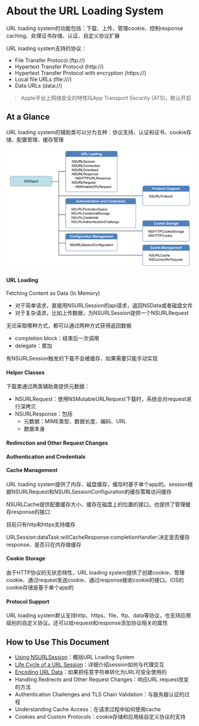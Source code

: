 # About the URL Loading System

URL loading system的功能包括：下载、上传、管理cookie、控制response caching、处理证书存储、认证、自定义协议扩展

URL loading system支持的协议：

* File Transfer Protocol \(ftp://\)
* Hypertext Transfer Protocol \(http://\)
* Hypertext Transfer Protocol with encryption \(https://\)
* Local file URLs \(file:///\)
* Data URLs \(data://\)

> Apple平台上网络安全的特性叫App Transport Security \(ATS\)，默认开启

## At a Glance

URL loading system的辅助类可以分为五种：协议支持、认证和证书、cookie存储、配置管理、缓存管理

![](/assets/import.png)

#### URL Loading

Fetching Content as Data \(In Memory\)

* 对于简单请求，直接用NSURLSession的api请求，返回NSData或者磁盘文件
* 对于复杂请求，比如上传数据，为NSURLSession提供一个NSURLRequest

无论采取哪种方式，都可以通过两种方式获得返回数据

* completion block：结束后一次调用
* delegate：累加

有NSURLSession触发的下载不会被缓存，如果需要只能手动实现

#### Helper Classes

下载类通过两类辅助类提供元数据：

* NSURLRequest：使用NSMutableURLRequest下载时，系统会对request进行深拷贝
* NSURLResponse：包括
  * 元数据：MIME类型、数据长度、编码、URL
  * 数据本身

#### Redirection and Other Request Changes

#### Authentication and Credentials

#### Cache Management

URL loading system提供了内存、磁盘缓存，缓存时基于单个app的。session根据NSURLRequest和NSURLSessionConfiguration的缓存策略访问缓存

NSURLCache提供配置缓存大小、缓存在磁盘上的位置的接口。也提供了管理缓存response的接口

目前只有http和https支持缓存

URLSession:dataTask:willCacheResponse:completionHandler:决定是否缓存response、是否只在内存做缓存

#### Cookie Storage

由于HTTP协议的无状态特性，URL loading system提供了创建cookie、管理cookie、通过request发送cookie、通过response接收cookie的接口。iOS的cookie存储是基于单个app的

#### Protocol Support

URL loading system默认支持http、https、file、ftp、data等协议，也支持应用级别的自定义协议。还可以给request和response添加协议相关的属性

## How to Use This Document

* [Using NSURLSession](/using-nsurlsession.md)：概括URL Loading System
* [Life Cycle of a URL Session](/life-cycle-of-a-url-session.md)：详细介绍session如何与代理交互
* [Encoding URL Data](/encoding-and-decoding-url-data.md)：如果把任意字符串转化为URL可安全使用的
* Handling Redirects and Other Request Changes：响应URL request改变的方法
* Authentication Challenges and TLS Chain Validation：与服务器认证的过程
* Understanding Cache Access：在请求过程中如何使用cache
* Cookies and Custom Protocols：cookie存储和应用级自定义协议的支持



